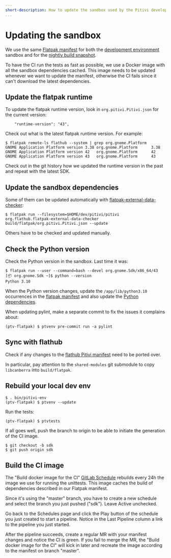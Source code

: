 ```yaml
---
short-description: How to update the sandbox used by the Pitivi development environment
...
```


# Updating the sandbox

We use the same [Flatpak
manifest](https://gitlab.gnome.org/GNOME/pitivi/blob/master/build/flatpak/org.pitivi.Pitivi.json)
for both the [development environment](HACKING.md) sandbox and for the [nightly
build snapshot](Install_with_flatpak.md).

To have the CI run the tests as fast as possible, we use a Docker image with
all the sandbox dependencies cached. This image needs to be updated whenever
we want to update the manifest, otherwise the CI fails since it can't download
the latest dependencies.

## Update the flatpak runtime

To update the flatpak runtime version, look in `org.pitivi.Pitivi.json` for the
current version:

```
    "runtime-version": "43",
```

Check out what is the latest flatpak runtime version. For example:

```
$ flatpak remote-ls flathub --system | grep org.gnome.Platform
GNOME Application Platform version 3.38	org.gnome.Platform		3.38
GNOME Application Platform version 42	org.gnome.Platform		42
GNOME Application Platform version 43	org.gnome.Platform		43
```

Check out in the git history how we updated the runtime version in the past and
repeat with the latest SDK.


## Update the sandbox dependencies

Some of them can be updated automatically with
[flatpak-external-data-checker](https://github.com/flathub/flatpak-external-data-checker):

```
$ flatpak run --filesystem=$HOME/dev/pitivi/pitivi org.flathub.flatpak-external-data-checker build/flatpak/org.pitivi.Pitivi.json --update
```

Others have to be checked and updated manually.

## Check the Python version

Check the Python version in the sandbox. Last time it was:

```
$ flatpak run --user --command=bash --devel org.gnome.Sdk/x86_64/43
[📦 org.gnome.Sdk ~]$ python --version
Python 3.10
```

When the Python version changes, update the `/app/lib/python3.10` occurrences
in the [flatpak
manifest](https://gitlab.gnome.org/GNOME/pitivi/blob/master/build/flatpak/org.pitivi.Pitivi.json)
and also update the [Python dependencies](Updating_Python_dependencies.md).

When updating pylint, make a separate commit to fix the issues it complains
about:

```
(ptv-flatpak) $ ptvenv pre-commit run -a pylint
```

## Sync with flathub

Check if any changes to the [flathub Pitivi
manifest](https://github.com/flathub/org.pitivi.Pitivi) need to be ported over.

In particular, pay attention to the `shared-modules` git submodule to copy
`libcanberra` into `build/flatpak`.

## Rebuild your local dev env

```
$ . bin/pitivi-env
(ptv-flatpak) $ ptvenv --update
```

Run the tests:

```
(ptv-flatpak) $ ptvtests
```

If all goes well, push the branch to origin to be able to initiate the
generation of the CI image.

```
$ git checkout -b sdk
$ git push origin sdk
```


## Build the CI image

The "Build docker image for the CI" [GitLab
Schedule](https://gitlab.gnome.org/GNOME/pitivi/-/pipeline_schedules) rebuilds
every 24h the image we use for running the unittests. This image caches
the build of dependencies described in our Flatpak manifest.

Since it's using the "master" branch, you have to create a new schedule and
select the branch you just pushed ("sdk"). Leave Active unchecked.

Go back to the Schedules page and click the Play button of the schedule you just
created to start a pipeline. Notice in the Last Pipeline column a link to the
pipeline you just started.

After the pipeline succeeds, create a regular MR with your manifest changes and
notice the CI is green. If you fail to merge the MR, the "Build docker image for
the CI" will kick in later and recreate the image according to the manifest on
branch "master".
